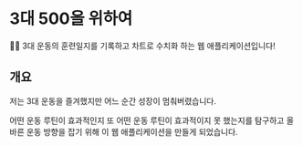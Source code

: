 # **3대 500을 위하여**

🏋️‍♂️ 3대 운동의 훈련일지를 기록하고 차트로 수치화 하는 웹 애플리케이션입니다!



## **개요**

 저는 3대 운동을 즐겨했지만 어느 순간 성장이 멈춰버렸습니다.

 어떤 운동 루틴이 효과적인지 또 어떤 운동 루틴이 효과적이지 못 했는지를 탐구하고
 올바른 운동 방향을 잡기 위해 이 웹 애플리케이션을 만들게 되었습니다.

